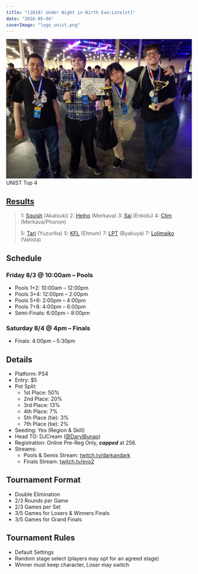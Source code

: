 ```yaml
---
title: "(2018) Under Night in-Birth Exe:Late[st]"
date: "2016-05-04"
coverImage: "logo_unist.png"
---
```


![UNIST Top 4](/uploads/unist-top-4-1024x768.jpg) UNIST Top 4

## [Results](https://smash.gg/tournament/animevo-2018/events/under-night-in-birth-exe-late-st/overview)

> 1: [Squish](https://twitter.com/squish2364) (Akatsuki) 2: [Heiho](https://twitter.com/tyuuboumove2007) (Merkava) 3: [Sai](https://twitter.com/Sai_Shitsuji) (Enkidu) 4: [Clim](https://twitter.com/christian_lim) (Merkava/Phonon)
> 
> 5: [Tari](https://twitter.com/tarisbox) (Yuzuriha) 5: [KFL](https://twitter.com/KaraFail) (Eltnum) 7: [LPT](https://twitter.com/LPT_actionwoman) (Byakuya) 7: [Lolimaiko](https://twitter.com/Lolimaiko) (Vatista)

## Schedule

### Friday 8/3 @ 10:00am – Pools

- Pools 1+2: 10:00am – 12:00pm
- Pools 3+4: 12:00pm – 2:00pm
- Pools 5+6: 2:00pm – 4:00pm
- Pools 7+8: 4:00pm – 6:00pm
- Semi-Finals: 6:00pm – 8:00pm

### Saturday 8/4 @ 4pm – Finals

- Finals: 4:00pm – 5:30pm

## Details

- Platform: PS4
- Entry: $5
- Pot Split:
    - 1st Place: 50%
    - 2nd Place: 20%
    - 3rd Place: 13%
    - 4th Place: 7%
    - 5th Place (tie): 3%
    - 7th Place (tie): 2%
- Seeding: Yes (Region & Skill)
- Head TO: DJCream ([@DarylBunao](https://twitter.com/DarylBunao))
- Registration: Online Pre-Reg Only, **_capped_** at 256.
- Streams:
    - Pools & Semis Stream: [twitch.tv/darkandark](https://twitch.tv/darkandark)
    - Finals Stream: [twitch.tv/evo2](https://twitch.tv/evo2)

## Tournament Format

- Double Elimination
- 2/3 Rounds per Game
- 2/3 Games per Set
- 3/5 Games for Losers & Winners Finals
- 3/5 Games for Grand Finals

## Tournament Rules

- Default Settings
- Random stage select (players may opt for an agreed stage)
- Winner must keep character, Loser may switch
